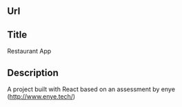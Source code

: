 ## Url

## Title
Restaurant App

## Description
A project built with React based on an assessment by enye (http://www.enye.tech/)